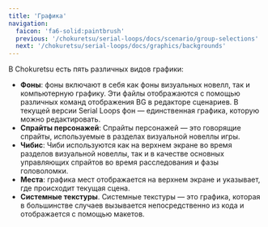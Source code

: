 ```yaml
---
title: 'Графика'
navigation:
  faicon: 'fa6-solid:paintbrush'
  previous: '/chokuretsu/serial-loops/docs/scenario/group-selections'
  next: '/chokuretsu/serial-loops/docs/graphics/backgrounds'
---
```


В Chokuretsu есть пять различных видов графики:

* **Фоны**: фоны включают в себя как фоны визуальных новелл, так и компьютерную графику. Эти файлы отображаются с помощью различных команд отображения BG в редакторе сценариев. В текущей версии Serial Loops фон — единственная графика, которую можно редактировать.
* **Спрайты персонажей**: Спрайты персонажей — это говорящие спрайты, используемые в разделах визуальной новеллы игры.
* **Чибис**: Чиби используются как на верхнем экране во время разделов визуальной новеллы, так и в качестве основных управляющих спрайтов во время расследования и 
  фазы головоломки.
* **Места**: графика мест отображается на верхнем экране и указывает, где происходит текущая сцена.
* **Системные текстуры**. Системные текстуры — это графика, которая в большинстве случаев вызывается непосредственно из кода и отображается с помощью макетов.